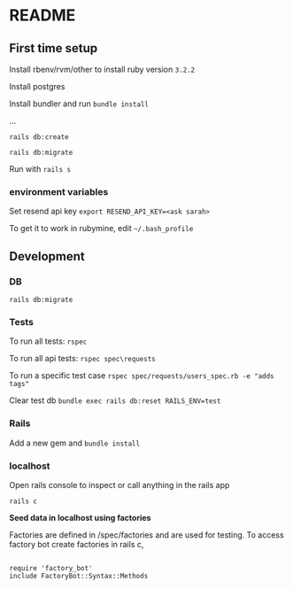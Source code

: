 # README

## First time setup

Install rbenv/rvm/other to install ruby version ```3.2.2```

Install postgres

Install bundler and run ```bundle install```

...

```rails db:create```

```rails db:migrate```

Run with ```rails s```

### environment variables

Set resend api key
```export RESEND_API_KEY=<ask sarah>```

To get it to work in rubymine, edit ```~/.bash_profile```

## Development

### DB

```rails db:migrate```

### Tests

To run all tests:
```rspec```

To run all api tests:
```rspec spec\requests```

To run a specific test case
```rspec spec/requests/users_spec.rb -e "adds tags"```

Clear test db
```bundle exec rails db:reset RAILS_ENV=test```

### Rails

Add a new gem and
```bundle install```

### localhost

Open rails console to inspect or call anything in the rails app

```rails c```

**Seed data in localhost using factories**

Factories are defined in /spec/factories and are used for testing. To access factory bot create factories in rails c,

```shell

require 'factory_bot'
include FactoryBot::Syntax::Methods

```

